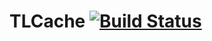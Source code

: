 # TLCache [![Build Status](https://travis-ci.com/avsharapov/TLCache.svg?branch=master)](https://travis-ci.com/avsharapov/TLCache)